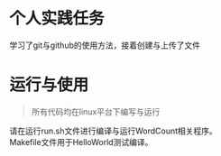 # 个人实践任务
学习了git与github的使用方法，接着创建与上传了文件
# 运行与使用
> 所有代码均在linux平台下编写与运行

请在运行run.sh文件进行编译与运行WordCount相关程序。\
Makefile文件用于HelloWorld测试编译。
